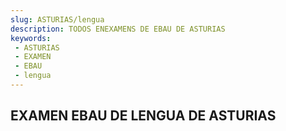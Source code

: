 ```yaml
---
slug: ASTURIAS/lengua
description: TODOS ENEXAMENS DE EBAU DE ASTURIAS
keywords:
 - ASTURIAS
 - EXAMEN
 - EBAU
 - lengua
---
```

## EXAMEN EBAU DE LENGUA DE ASTURIAS
